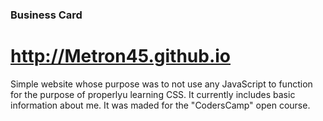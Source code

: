 ### Business Card
# http://Metron45.github.io
Simple website whose purpose was to not use any JavaScript to function for the purpose of properlyu learning CSS. It currently includes basic information about me. 
It was maded for the "CodersCamp" open course. 
